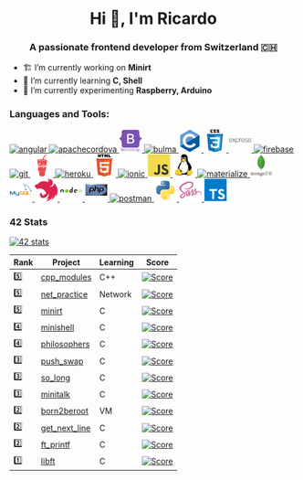 <h1 align="center">Hi 🖖, I'm Ricardo</h1>
<h3 align="center">A passionate frontend developer from Switzerland 🇨🇭</h3>

- 🏗️ I’m currently working on **Minirt**
- 📖 I’m currently learning **C, Shell**
- 🧪 I’m currently experimenting **Raspberry, Arduino**

<h3 align="left">Languages and Tools:</h3>
<p align="left"> <a href="https://angular.io" target="_blank" rel="noreferrer"> <img src="https://angular.io/assets/images/logos/angular/angular.svg" alt="angular" width="40" height="40"/> </a> <a href="https://cordova.apache.org/" target="_blank" rel="noreferrer"> <img src="https://www.vectorlogo.zone/logos/apache_cordova/apache_cordova-icon.svg" alt="apachecordova" width="40" height="40"/> </a> <a href="https://getbootstrap.com" target="_blank" rel="noreferrer"> <img src="https://raw.githubusercontent.com/devicons/devicon/master/icons/bootstrap/bootstrap-plain-wordmark.svg" alt="bootstrap" width="40" height="40"/> </a> <a href="https://bulma.io/" target="_blank" rel="noreferrer"> <img src="https://raw.githubusercontent.com/gilbarbara/logos/804dc257b59e144eaca5bc6ffd16949752c6f789/logos/bulma.svg" alt="bulma" width="40" height="40"/> </a> <a href="https://www.cprogramming.com/" target="_blank" rel="noreferrer"> <img src="https://raw.githubusercontent.com/devicons/devicon/master/icons/c/c-original.svg" alt="c" width="40" height="40"/> </a> <a href="https://www.w3schools.com/css/" target="_blank" rel="noreferrer"> <img src="https://raw.githubusercontent.com/devicons/devicon/master/icons/css3/css3-original-wordmark.svg" alt="css3" width="40" height="40"/> </a> <a href="https://expressjs.com" target="_blank" rel="noreferrer"> <img src="https://raw.githubusercontent.com/devicons/devicon/master/icons/express/express-original-wordmark.svg" alt="express" width="40" height="40"/> </a> <a href="https://firebase.google.com/" target="_blank" rel="noreferrer"> <img src="https://www.vectorlogo.zone/logos/firebase/firebase-icon.svg" alt="firebase" width="40" height="40"/> </a> <a href="https://git-scm.com/" target="_blank" rel="noreferrer"> <img src="https://www.vectorlogo.zone/logos/git-scm/git-scm-icon.svg" alt="git" width="40" height="40"/> </a> <a href="https://gulpjs.com" target="_blank" rel="noreferrer"> <img src="https://raw.githubusercontent.com/devicons/devicon/master/icons/gulp/gulp-plain.svg" alt="gulp" width="40" height="40"/> </a> <a href="https://heroku.com" target="_blank" rel="noreferrer"> <img src="https://www.vectorlogo.zone/logos/heroku/heroku-icon.svg" alt="heroku" width="40" height="40"/> </a> <a href="https://www.w3.org/html/" target="_blank" rel="noreferrer"> <img src="https://raw.githubusercontent.com/devicons/devicon/master/icons/html5/html5-original-wordmark.svg" alt="html5" width="40" height="40"/> </a> <a href="https://ionicframework.com" target="_blank" rel="noreferrer"> <img src="https://upload.wikimedia.org/wikipedia/commons/d/d1/Ionic_Logo.svg" alt="ionic" width="40" height="40"/> </a> <a href="https://developer.mozilla.org/en-US/docs/Web/JavaScript" target="_blank" rel="noreferrer"> <img src="https://raw.githubusercontent.com/devicons/devicon/master/icons/javascript/javascript-original.svg" alt="javascript" width="40" height="40"/> </a> <a href="https://www.linux.org/" target="_blank" rel="noreferrer"> <img src="https://raw.githubusercontent.com/devicons/devicon/master/icons/linux/linux-original.svg" alt="linux" width="40" height="40"/> </a> <a href="https://materializecss.com/" target="_blank" rel="noreferrer"> <img src="https://raw.githubusercontent.com/prplx/svg-logos/5585531d45d294869c4eaab4d7cf2e9c167710a9/svg/materialize.svg" alt="materialize" width="40" height="40"/> </a> <a href="https://www.mongodb.com/" target="_blank" rel="noreferrer"> <img src="https://raw.githubusercontent.com/devicons/devicon/master/icons/mongodb/mongodb-original-wordmark.svg" alt="mongodb" width="40" height="40"/> </a> <a href="https://www.mysql.com/" target="_blank" rel="noreferrer"> <img src="https://raw.githubusercontent.com/devicons/devicon/master/icons/mysql/mysql-original-wordmark.svg" alt="mysql" width="40" height="40"/> </a> <a href="https://nestjs.com/" target="_blank" rel="noreferrer"> <img src="https://raw.githubusercontent.com/devicons/devicon/master/icons/nestjs/nestjs-plain.svg" alt="nestjs" width="40" height="40"/> </a> <a href="https://nodejs.org" target="_blank" rel="noreferrer"> <img src="https://raw.githubusercontent.com/devicons/devicon/master/icons/nodejs/nodejs-original-wordmark.svg" alt="nodejs" width="40" height="40"/> </a> <a href="https://www.php.net" target="_blank" rel="noreferrer"> <img src="https://raw.githubusercontent.com/devicons/devicon/master/icons/php/php-original.svg" alt="php" width="40" height="40"/> </a> <a href="https://postman.com" target="_blank" rel="noreferrer"> <img src="https://www.vectorlogo.zone/logos/getpostman/getpostman-icon.svg" alt="postman" width="40" height="40"/> </a> <a href="https://www.python.org" target="_blank" rel="noreferrer"> <img src="https://raw.githubusercontent.com/devicons/devicon/master/icons/python/python-original.svg" alt="python" width="40" height="40"/> </a> <a href="https://sass-lang.com" target="_blank" rel="noreferrer"> <img src="https://raw.githubusercontent.com/devicons/devicon/master/icons/sass/sass-original.svg" alt="sass" width="40" height="40"/> </a> <a href="https://www.typescriptlang.org/" target="_blank" rel="noreferrer"> <img src="https://raw.githubusercontent.com/devicons/devicon/master/icons/typescript/typescript-original.svg" alt="typescript" width="40" height="40"/> </a> </p>


### 42 Stats
[![42 stats](https://badge42.herokuapp.com/api/stats/rpinto-r?privacyName=true)](https://github.com/JaeSeoKim/badge42)

| Rank | Project                                                           | Learning | Score                                                                                                |
| ---- | -------                                                           | -------- | -----                                                                                                |
| 5️⃣   | [cpp_modules](https://github.com/ricardoreves/42-cpp-modules)     | C++      | [![Score](https://42-project-badge.glitch.me/users/rpinto-r/project/cppmodule00?nologo&nolabel)]()   |
| 5️⃣   | [net_practice](https://github.com/ricardoreves/42-net-practice)   | Network  | [![Score](https://42-project-badge.glitch.me/users/rpinto-r/project/netpractice?nologo&nolabel)]()   |
| 5️⃣   | [minirt](https://github.com/ricardoreves/42-minirt)               | C        | [![Score](https://42-project-badge.glitch.me/users/rpinto-r/project/minirt?nologo&nolabel)]()        |
| 4️⃣   | [minishell](https://github.com/ricardoreves/42-minishell)         | C        | [![Score](https://42-project-badge.glitch.me/users/rpinto-r/project/minishell?nologo&nolabel)]()     |
| 4️⃣   | [philosophers](https://github.com/ricardoreves/42-philosophers)   | C        | [![Score](https://42-project-badge.glitch.me/users/rpinto-r/project/philosophers?nologo&nolabel)]()  |
| 3️⃣   | [push_swap](https://github.com/ricardoreves/42-push-swap)         | C        | [![Score](https://42-project-badge.glitch.me/users/rpinto-r/project/pushswap?nologo&nolabel)]()      |
| 3️⃣   | [so_long](https://github.com/ricardoreves/42-so-long)             | C        | [![Score](https://42-project-badge.glitch.me/users/rpinto-r/project/solong?nologo&nolabel)]()        |
| 3️⃣   | [minitalk](https://github.com/ricardoreves/42-minitalk)           | C        | [![Score](https://42-project-badge.glitch.me/users/rpinto-r/project/minitalk?nologo&nolabel)]()      |
| 2️⃣   | [born2beroot](https://github.com/ricardoreves/42-born2beroot)     | VM       | [![Score](https://42-project-badge.glitch.me/users/rpinto-r/project/born2beroot?nologo&nolabel)]()   |
| 2️⃣   | [get_next_line](https://github.com/ricardoreves/42-get-next-line) | C        | [![Score](https://42-project-badge.glitch.me/users/rpinto-r/project/getnextline?nologo&nolabel)]()   |
| 2️⃣   | [ft_printf](https://github.com/ricardoreves/42-ft-printf)         | C        | [![Score](https://42-project-badge.glitch.me/users/rpinto-r/project/ftprintf?nologo&nolabel)]()      |
| 1️⃣   | [libft](https://github.com/ricardoreves/42-libft)                 | C        | [![Score](https://42-project-badge.glitch.me/users/rpinto-r/project/libft?nologo&nolabel)]()         |
